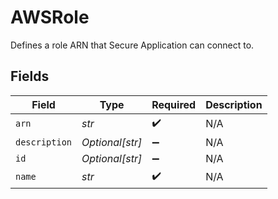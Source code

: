 # AWSRole

Defines a role ARN that Secure Application can connect to.


## Fields

| Field              | Type               | Required           | Description        |
| ------------------ | ------------------ | ------------------ | ------------------ |
| `arn`              | *str*              | :heavy_check_mark: | N/A                |
| `description`      | *Optional[str]*    | :heavy_minus_sign: | N/A                |
| `id`               | *Optional[str]*    | :heavy_minus_sign: | N/A                |
| `name`             | *str*              | :heavy_check_mark: | N/A                |